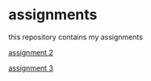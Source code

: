 # assignments
this repository contains my assignments

[assignment 2](https://github.com/FiloDerba/assignments/blob/master/assignment2%20.ipynb)

[assignment 3](https://github.com/FiloDerba/assignments/blob/master/assignment3.ipynb)
